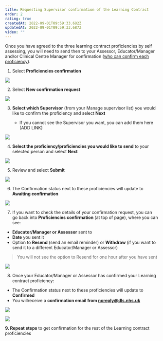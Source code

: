 ```yaml
---
title: Requesting Supervisor confirmation of the Learning Contract
order: 2
rating: true
createdAt: 2022-09-01T09:59:33.682Z
updatedAt: 2022-09-01T09:59:33.687Z
video: ""
---
```

Once you have agreed to the three learning contract proficiencies by self assessing, you will need to send then to your Assessor, Educator/Manager and/or Clinical Centre Manager for confirmation ([who can confirm each proficiency](/user-guide/learner/04-learning-contract)). 

1. Select **Proficiencies confirmation**

![](/img/l_learning-contract_6_n.png)

2. Select **New confirmation request**

![](/img/l_self-assess-proficiencies_4.png)

3. **Select which Supervisor** (from your Manage supervisor list) you would like to confirm the proficiency and select **Next** 

   * If you cannot see the Supervisor you want, you can add them here (ADD LINK)

![](/img/l_learning-contract_7_n.png)

4. **Select the proficiency/proficiencies you would like to send** to your selected person and select **Next**

![](/img/l_learning-contract_8_n.png)

5. Review and select **Submit**

![](/img/l_learning-contract_9.png)

6. The Confirmation status next to these proficiencies will update to **Awaiting confirmation**

![](/img/l_learning-contract_10.png)

7.  If you want to check the details of your confirmation request, you can go back into **Proficiencies confirmation** (at top of page), where you can see:

* **Educator/Manager or Assessor** sent to
* **Date** you sent it
* Option to **Resend** (send an email reminder) or **Withdraw** (if you want to send it to a different Educator/Manager or Assessor)

> You will not see the option to Resend for one hour after you have sent

![](/img/l_learning-contract_11.png)

8. Once your Educator/Manager or Assessor has confirmed your Learning contract proficiency:

* The Confirmation status next to these proficiencies will update to **Confirmed**
* You willreceive a **confirmation email from noreply@dls.nhs.uk**

![](/img/learning-contract_6.png)

![](/img/l_learning-contract_12.png)

**9. Repeat steps** to get confirmation for the rest of the Learning contract proficiencies